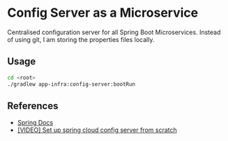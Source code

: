 # Config Server as a Microservice

Centralised configuration server for all Spring Boot Microservices. Instead of using git, I am storing the properties 
files locally.

## Usage

```bash
cd <root>
./gradlew app-infra:config-server:bootRun
```

## References
- [Spring Docs](HELP.md)
- [[VIDEO] Set up spring cloud config server from scratch](https://www.youtube.com/watch?v=gb1i4WyWNK4&list=PLqq-6Pq4lTTaoaVoQVfRJPqvNTCjcTvJB&index=11)

